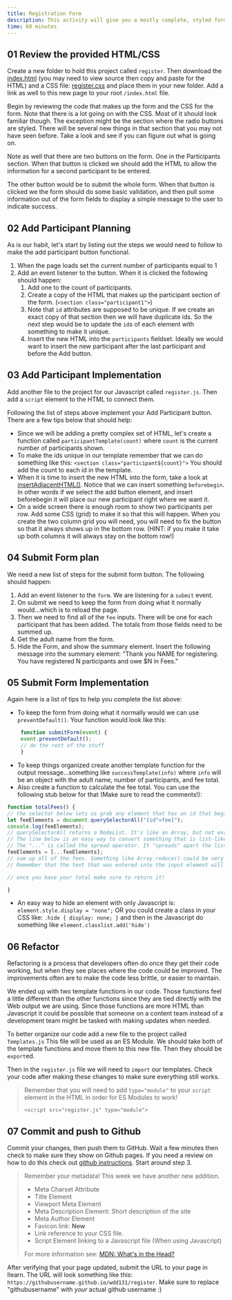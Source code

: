 ```yaml
---
title: Registration Form
description: This activity will give you a mostly complete, styled form that could be used to register youth for a camp. Our job will be to make the two buttons on the form functional.
time: 60 minutes
---
```


## **01** Review the provided HTML/CSS

Create a new folder to hold this project called `register`. Then download the [index.html](/examples/register/start/form.html) (you may need to view source then copy and paste for the HTML) and a CSS file: [register.css](/examples/register/start/register.css) and place them in your new folder. Add a link as well to this new page to your root `/index.html` file.

Begin by reviewing the code that makes up the form and the CSS for the form. Note that there is a lot going on with the CSS. Most of it should look familiar though. The exception might be the section where the radio buttons are styled. There will be several new things in that section that you may not have seen before. Take a look and see if you can figure out what is going on.

Note as well that there are two buttons on the form. One in the Participants section. When that button is clicked we should add the HTML to allow the information for a second  participant to be entered.

The other button would be to submit the whole form. When that button is clicked we the form should do some basic validation, and then pull some information out of the form fields to display a simple message to the user to indicate success.

## **02** Add Participant Planning

As is our habit, let's start by listing out the steps we would need to follow to make the add participant button functional.

1. When the page loads set the current number of participants equal to 1
2. Add an event listener to the button. When it is clicked the following should happen:
    1. Add one to the count of participants.
    2. Create a copy of the HTML that makes up the participant section of the form. (`<section class="participant1">`)
    3. Note that `id` attributes are supposed to be unique. If we create an exact copy of that section then we will have duplicate ids. So the next step would be to update the `id`s of each element with something to make it unique.
    4. Insert the new HTML into the `participants` fieldset. Ideally we would want to insert the new participant after the last participant and before the Add button.

## **03** Add Participant Implementation

Add another file to the project for our Javascript called `register.js`. Then add a `script` element to the HTML to connect them.

Following the list of steps above implement your Add Participant button. There are a few tips below that should help:

- Since we will be adding a pretty complex set of HTML, let's create a function called `participantTemplate(count)` where `count` is the current number of participants shown.
- To make the ids unique in our template remember that we can do something like this: `<section class="participant${count}">` You should add the count to each id in the template.
- When it is time to insert the new HTML into the form, take a look at [insertAdjacentHTML()](https://byui-cit.github.io/wdd130/wjs/blog-1.html). Notice that we can insert something `beforebegin`. In other words if we select the add button element, and insert beforebegin it will place our new participant right where we want it.
- On a wide screen there is enough room to show two participants per row. Add some CSS (grid) to make it so that this will happen. When you create the two column grid you will need, you will need to fix the button so that it always shows up in the bottom row. (HINT: if you make it take up both columns it will always stay on the bottom row!)

## **04** Submit Form plan

We need a new list of steps for the submit form button. The following should happen:

1. Add an event listener to the `form`. We are listening for a `submit` event.
2. On submit we need to keep the form from doing what it normally would...which is to reload the page.
3. Then we need to find all of the `fee` inputs. There will be one for each participant that has been added. The totals from those fields need to be summed up.
4. Get the adult name from the form.
5. Hide the Form, and show the summary element. Insert the following message into the summary element: "Thank you NAME for registering. You have registered N participants and owe $N in Fees."

## **05** Submit Form Implementation

Again here is a list of tips to help you complete the list above:

- To keep the form from doing what it normally would we can use `preventDefault()`. Your function would look like this:
    ```javascript
     function submitForm(event) {
     event.preventDefault();
     // do the rest of the stuff
     }
     ```
- To keep things organized create another template function for the output message...something like `successTemplate(info)` where `info` will be an object with the adult name, number of participants, and fee total.
- Also create a function to calculate the fee total. You can use the following stub below for that (Make sure to read the comments!):

```javascript
function totalFees() {
// the selector below lets us grab any element that has an id that begins with "fee"
let feeElements = document.querySelectorAll("[id^=fee]");
console.log(feeElements);
// querySelectorAll returns a NodeList. It's like an Array, but not exactly the same.
// The line below is an easy way to convert something that is list-like to an actual Array so we can use all of the helpful Array methods...like reduce
// The "..." is called the spread operator. It "spreads" apart the list, then the [] we wrapped it in inserts those list items into a new Array.
feeElements = [...feeElements];
// sum up all of the fees. Something like Array.reduce() could be very helpful here :) Or you could use a Array.forEach() as well.
// Remember that the text that was entered into the input element will be found in the .value of the element.

// once you have your total make sure to return it!

}
```
- An easy way to hide an element with only Javascript is:
    `element.style.display = "none";`
    OR you could create a class in your CSS like:
    `.hide { display: none; }`
    and then in the Javascript do something like
    `element.classlist.add('hide')`

## **06** Refactor

Refactoring is a process that developers often do once they get their code working, but when they see places where the code could be improved. The improvements often are to make the code less brittle, or easier to maintain.

We ended up with two template functions in our code. Those functions feel a little different than the other functions since they are tied directly with the Web output we are using. Since
those functions are more HTML than Javascript it could be possible that someone on a content team instead of a development team might be tasked with making updates when needed.

To better organize our code add a new file to the project called `Templates.js` This file will be used as an ES Module. We should take both of the template functions and move them to this new file. Then they should be `export`ed.

Then in the `register.js` file we will need to `import` our templates. Check your code after making these changes to make sure everything still works.

>Remember that you will need to add `type="module"` to your `script` element in the HTML in order for ES Modules to work!
>
>```markup
><script src="register.js" type="module">
>```

## **07** Commit and push to Github

Commit your changes, then push them to GitHub. Wait a few minutes then check to make sure they show on Github pages. If you need a review on how to do this check out [github instructions](https://byui-cit.github.io/learning-modules/modules/general/hosting-git-gihub/ponder2/). Start around step 3.

> Remember your metadata! This week we have another new addition.
>
> - Meta Charset Attribute
> - Title Element
> - Viewport Meta Element
> - Meta Description Element: Short description of the site
> - Meta Author Element
> - Favicon link: **New**
> - Link reference to your CSS file.
> - Script Element linking to a Javascript file (When using Javascript)
>
> For more information see: [MDN: What's in the Head?](https://developer.mozilla.org/en-US/docs/Learn/HTML/Introduction_to_HTML/The_head_metadata_in_HTML)

After verifying that your page updated, submit the URL to your page in Ilearn. The URL will look something like this: `https://githubusername.github.io/wdd131/register`. Make sure to replace "githubusername" with *your* actual github username :)
